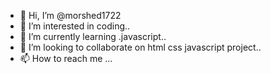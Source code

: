 - 👋 Hi, I’m @morshed1722
- 👀 I’m interested in coding..
- 🌱 I’m currently learning .javascript..
- 💞️ I’m looking to collaborate on html css javascript project..
- 📫 How to reach me ...

<!---
morshed1722/morshed1722 is a ✨ special ✨ repository because its `README.md` (this file) appears on your GitHub profile.
You can click the Preview link to take a look at your changes.
--->
